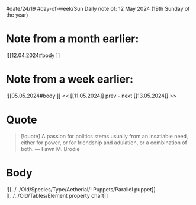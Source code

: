 
#date/24/19
#day-of-week/Sun
Daily note of: 12 May 2024 (19th Sunday of the year)

# Note from a month earlier:
![[12.04.2024#body ]]

# Note from a week earlier:
![[05.05.2024#body ]]
 << [[11.05.2024]] prev - next [[13.05.2024]] >>
# Quote

> [!quote] A passion for politics stems usually from an insatiable need, either for power, or for friendship and adulation, or a combination of both.
> — Fawn M. Brodie
# Body

![[../../Old/Species/Type/Aetherial/! Puppets/Parallel puppet]][[../../Old/Tables/Element property chart]]
